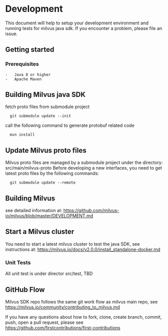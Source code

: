 # Development
This document will help to setup your development environment and running tests for milvus java sdk. If you encounter a problem, please file an issue.

## Getting started

### Prerequisites
    -   Java 8 or higher
    -   Apache Maven

## Building Milvus java SDK
fetch proto files from submodule project
```shell
  git submodule update --init
```

call the following command to generate protobuf related code
```shell
  mvn install
```

## Update Milvus proto files
Milvus proto files are managed by a submodule project under the directory: src/main/milvus-proto
Before developing a new interfaces, you need to get latest proto files by the following commands:
```shell
  git submodule update --remote
```

## Building Milvus
see detailed information at:
https://github.com/milvus-io/milvus/blob/master/DEVELOPMENT.md

## Start a Milvus cluster
You need to start a latest milvus cluster to test the java SDK, see instructions at:
https://milvus.io/docs/v2.0.0/install_standalone-docker.md

### Unit Tests
All unit test is under director src/test, TBD

## GitHub Flow
Milvus SDK repo follows the same git work flow as milvus main repo, see
https://milvus.io/community/contributing_to_milvus.md

If you have any questions about how to fork, clone, create branch, commit, push, open a pull request,
please see https://github.com/firstcontributions/first-contributions
